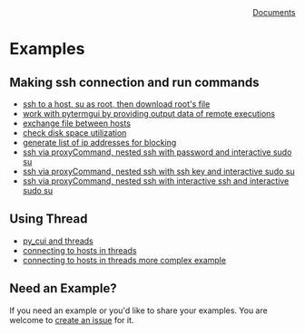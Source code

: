 
<div style="text-align:right"><a href="../index">Documents</a></div>

# Examples

## Making ssh connection and run commands
- [ssh to a host, su as root, then download root's file](https://iapyeh.github.io/sshscript/examples/ex-ssh-sudo-download) 
- [work with pytermgui by providing output data of remote executions](https://iapyeh.github.io/sshscript/examples/ex-pytermgui) 
- [exchange file between hosts](https://iapyeh.github.io/sshscript/examples/ex-filetransfer) 
- [check disk space utilization](https://iapyeh.github.io/sshscript/examples/ex-disk.space.checking) 
- [generate list of ip addresses for blocking](https://iapyeh.github.io/sshscript/examples/ex-blackip) 
- [ssh via proxyCommand, nested ssh with password and interactive sudo su](https://iapyeh.github.io/sshscript/examples/proxycommand-ssh) 
- [ssh via proxyCommand, nested ssh with ssh key and interactive sudo su](https://iapyeh.github.io/sshscript/examples/proxycommand-ssh3) 
- [ssh via proxyCommand, nested ssh with interactive ssh and interactive sudo su](https://iapyeh.github.io/sshscript/examples/proxycommand-ssh2) 

## Using Thread
- [py_cui and threads](https://iapyeh.github.io/sshscript/examples/ex-py_cui_threading) 
- [connecting to hosts in threads](https://iapyeh.github.io/sshscript/examples/ex-threads-2) 
- [connecting to hosts in threads more complex example](https://iapyeh.github.io/sshscript/examples/ex-threads-3) 


## Need an Example?
If you need an example or you'd like to share your examples. You are welcome to <a target="_blank" href="https://github.com/iapyeh/sshscript/issues">create an issue</a> for it.
